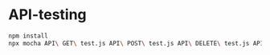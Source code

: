 # API-testing
```bash
npm install
npx mocha API\ GET\ test.js API\ POST\ test.js API\ DELETE\ test.js API\ UPDATE\ test.js --parallel -j 4
```
